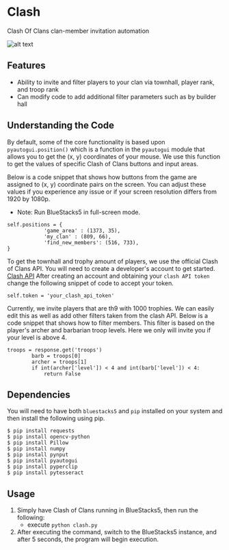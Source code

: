# Clash

Clash Of Clans clan-member invitation automation

![alt text](https://img.redbull.com/images/c_crop,x_0,y_0,h_1000,w_1167/c_fill,w_650,h_540/q_auto,f_auto/redbullcom/2019/05/09/b6398f12-7d51-4279-a335-d9ba63e50199/clash-of-clans)

## Features
 * Ability to invite and filter players to your clan via townhall, player rank, and troop rank
 * Can modify code to add additional filter parameters such as by builder hall

## Understanding the Code
By default, some of the core functionality is based upon `pyautogui.position()` which is a function
in the `pyautogui` module that allows you to get the (x, y) coordinates of your mouse.
We use this function to get the values of specific Clash of Clans buttons and input areas.

Below is a code snippet that shows how buttons from the game are assigned to (x, y) coordinate pairs on the screen.
You can adjust these values if you experience any issue or if your screen resolution differs from 1920 by 1080p.
 - Note: Run BlueStacks5 in full-screen mode.
```
self.positions = {
			'game_area' : (1373, 35),
			'my_clan' : (809, 66),
			'find_new_members': (516, 733),
}
```

To get the townhall and trophy amount of players, we use the official Clash of Clans API.
You will need to create a developer's account to get started. [Clash API](https://developer.clashofclans.com/#/login)
After creating an account and obtaining your `clash API token`
change the following snippet of code to accept your token.
```
self.token = 'your_clash_api_token'
```

Currently, we invite players that are th9 with 1000 trophies. We can easily edit this as well as add other filters taken from the clash API.
Below is a code snippet that shows how to filter members. This filter is based on the player's archer and barbarian troop levels. Here we only will invite you if your level is above 4.
```
troops = response.get('troops')
		barb = troops[0]
		archer = troops[1]
		if int(archer['level']) < 4 and int(barb['level']) < 4:
			return False 
```

## Dependencies

You will need to have both `bluestacks5` and `pip` installed on your system and then install the following using pip.
```
$ pip install requests
$ pip install opencv-python
$ pip install Pillow
$ pip install numpy
$ pip install pynput
$ pip install pyautogui
$ pip install pyperclip
$ pip install pytesseract
```

## Usage
1. Simply have Clash of Clans running in BlueStacks5, then run the following:
   - execute `python clash.py`
2. After executing the command, switch to the BlueStacks5 instance, and after 5 seconds, the program will begin execution.
